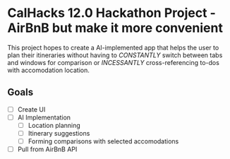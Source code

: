 # CalHacks 12.0 Hackathon Project - AirBnB but make it more convenient 
This project hopes to create a AI-implemented app that helps the user to plan their itineraries without having to *CONSTANTLY* switch between tabs and windows for comparison or *INCESSANTLY* cross-referencing to-dos with accomodation location. 

## Goals 
- [ ] Create UI
- [ ] AI Implementation
  - [ ] Location planning
  - [ ] Itinerary suggestions
  - [ ] Forming comparisons with selected accomodations
- [ ] Pull from AirBnB API
